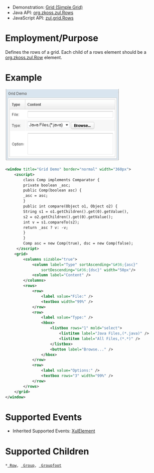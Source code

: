 
- Demonstration: [Grid (Simple Grid)](http://www.zkoss.org/zkdemo/grid/simple)
- Java API: [org.zkoss.zul.Rows](https://www.zkoss.org/javadoc/latest/zk/org/zkoss/zul/Rows.html)
- JavaScript API: [zul.grid.Rows](https://www.zkoss.org/javadoc/latest/jsdoc/classes/zul.grid.Rows.html)


# Employment/Purpose

Defines the rows of a grid. Each child of a rows element should be a
[org.zkoss.zul.Row](https://www.zkoss.org/javadoc/latest/zk/org/zkoss/zul/Row.html) element.

# Example

![](/zk_component_ref/images/ZKComRef_Grid_Example.png)

```xml
<window title="Grid Demo" border="normal" width="360px">
    <zscript>
        class Comp implements Comparator {
        private boolean _asc;
        public Comp(boolean asc) {
        _asc = asc;
        }
        public int compare(Object o1, Object o2) {
        String s1 = o1.getChildren().get(0).getValue(),
        s2 = o2.getChildren().get(0).getValue();
        int v = s1.compareTo(s2);
        return _asc ? v: -v;
        }
        }
        Comp asc = new Comp(true), dsc = new Comp(false);
     </zscript>
    <grid>
        <columns sizable="true">
            <column label="Type" sortAscending="&#36;{asc}"
                sortDescending="&#36;{dsc}" width="50px"/>
            <column label="Content" />
        </columns>
        <rows>
            <row>
                <label value="File:" />
                <textbox width="99%" />
            </row>
            <row>
                <label value="Type:" />
                <hbox>
                    <listbox rows="1" mold="select">
                        <listitem label="Java Files,(*.java)" />
                        <listitem label="All Files,(*.*)" />
                    </listbox>
                    <button label="Browse..." />
                </hbox>
            </row>
            <row>
                <label value="Options:" />
                <textbox rows="3" width="99%" />
            </row>
        </rows>
    </grid>
</window>
```

# Supported Events

- Inherited Supported Events: [ XulElement]({{site.baseurl}}/zk_component_ref/xulelement#Supported_Events)

# Supported Children

`*`[` Row`]({{site.baseurl}}/zk_component_ref/row)`, `[` Group`]({{site.baseurl}}/zk_component_ref/group)`, `[` Groupfoot`]({{site.baseurl}}/zk_component_ref/groupfoot)
